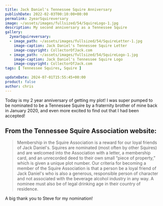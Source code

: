 ```yaml
---
title: Jack Daniel's Tennessee Squire Anniversary
publishDate: 2022-02-03T00:10:00+00:00
permalink: 2yearSquireversary
image: ~/assets/images/fullsized/54/SquireLogo-1.jpg
description: My second anniversary as a Tennessee Squire
gallery:
  2yearSquireversary:
  - image_path: ~/assets/images/fullsized/54/SquireLetter-1.jpg
    image-caption: Jack Daniel's Tennessee Squire Letter
    image-copyright: CollectorOfJack.com
  - image_path: ~/assets/images/fullsized/54/SquireLogo-1.jpg
    image-caption: Jack Daniel's Tennessee Squire Logo
    image-copyright: CollectorOfJack.com
tags: [ Tennessee Squires, Squire ]
 
updateDate: 2024-07-01T15:55:45+00:00
product: false
author: chris
---
```

Today is my 2 year anniversary of getting my plot! I was super pumped to be nominated to be a Tennessee Squire by a fraternity brother of mine back in January 2020, and even more excited to find out that I had been accepted!

## From the Tennessee Squire Association website: 
> Membership in the Squire Association is a reward for our loyal friends of Jack Daniel's. Squires are nominated (most often by other Squires) and are welcomed into the Association with a letter, a membership card, and an unrecorded deed to their own small “piece of property,” which is given a unique plot number. Our criteria for becoming a member of the Squire Association is that a person be a loyal friend of Jack Daniel's who is also a generous, responsible person of character and not associated with the beverage alcohol industry in any way. A nominee must also be of legal drinking age in their country of residence.

A big thank you to Steve for my nomination! 




